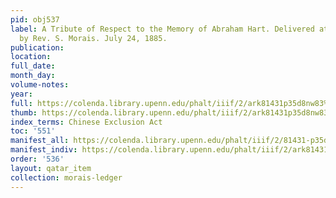 ```yaml
---
pid: obj537
label: A Tribute of Respect to the Memory of Abraham Hart. Delivered at the Funeral
  by Rev. S. Morais. July 24, 1885.
publication:
location:
full_date:
month_day:
volume-notes:
year:
full: https://colenda.library.upenn.edu/phalt/iiif/2/ark81431p35d8nw83%2FSHA256E-s2711029--021575507008905f9908c57791e8de4dde32e50591526a2f09a027f690d6634c.jpeg/full/3500,/0/default.jpg
thumb: https://colenda.library.upenn.edu/phalt/iiif/2/ark81431p35d8nw83%2FSHA256E-s2711029--021575507008905f9908c57791e8de4dde32e50591526a2f09a027f690d6634c.jpeg/full/!200,200/0/default.jpg
index_terms: Chinese Exclusion Act
toc: '551'
manifest_all: https://colenda.library.upenn.edu/phalt/iiif/2/81431-p35d8nw83/manifest
manifest_indiv: https://colenda.library.upenn.edu/phalt/iiif/2/ark81431p35d8nw83%2FSHA256E-s2711029--021575507008905f9908c57791e8de4dde32e50591526a2f09a027f690d6634c.jpeg
order: '536'
layout: qatar_item
collection: morais-ledger
---
```

